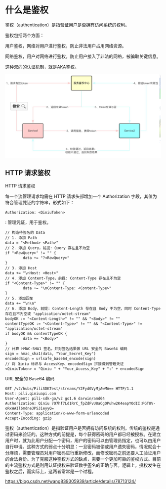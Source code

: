 # 什么是鉴权 #

鉴权（authentication）是指验证用户是否拥有访问系统的权利。

鉴权包括两个方面：

用户鉴权，网络对用户进行鉴权，防止非法用户占用网络资源。

网络鉴权，用户对网络进行鉴权，防止用户接入了非法的网络，被骗取关键信息。

这种双向的认证机制，就是AKA鉴权。

![](pic/acess_control.png)

## HTTP 请求鉴权 ##
HTTP 请求鉴权

每一个流管理请求均需在 HTTP 请求头部增加一个 Authorization 字段，其值为符合管理凭证的字符串，形式如下：

	Authorization: <QiniuToken>

<QiniuToken>: 管理凭证，用于鉴权。

	// 构造待签名的 Data
	// 1. 添加 Path
	data = "<Method> <Path>"
	// 2. 添加 Query，前提: Query 存在且不为空
	if "<RawQuery>" != "" {
	        data += "?<RawQuery>"
	}
	// 3. 添加 Host
	data += "\nHost: <Host>"
	// 4. 添加 Content-Type，前提: Content-Type 存在且不为空
	if "<Content-Type>" != "" {
	        data += "\nContent-Type: <Content-Type>"
	}
	// 5. 添加回车
	data += "\n\n"
	// 6. 添加 Body，前提: Content-Length 存在且 Body 不为空，同时 Content-Type 存在且不为空或 "application/octet-stream"
	bodyOK := "<Content-Length>" != "" && "<Body>" != ""
	contentTypeOK := "<Content-Type>" != "" && "<Content-Type>" != "application/octet-stream"
	if bodyOK && contentTypeOK {
	        data += "<Body>"
	}
	// 计算 HMAC-SHA1 签名，并对签名结果做 URL 安全的 Base64 编码
	sign = hmac_sha1(data, "Your_Secret_Key")
	encodedSign = urlsafe_base64_encode(sign)  
	// 将 Qiniu 标识与 AccessKey、encodedSign 拼接得到管理凭证
	<QiniuToken> = "Qiniu " + "Your_Access_Key" + ":" + encodedSign

URL 安全的 Base64 编码

    GET /v2/hubs/PiliSDKTest/streams/Y2FydGVyMjAwMA== HTTP/1.1
    Host: pili.qiniuapi.com
    User-Agent: pili-sdk-go/v2 go1.6 darwin/amd64
    Authorization: Qiniu 7O7hf7Ld1RrC_fpZdFvU8aCgOPuhw2K4eapYOdII:PGTUV-oRxWAIl6mdneJPSJieyyQ=
    Content-Type: application/x-www-form-urlencoded
    Accept-Encoding: gzip


鉴权（authentication）是指验证用户是否拥有访问系统的权利。传统的鉴权是通过密码来验证的。这种方式的前提是，每个获得密码的用户都已经被授权。在建立用户时，就为此用户分配一个密码，用户的密码可以由管理员指定，也可以由用户自行申请。这种方式的弱点十分明显：一旦密码被偷或用户遗失密码，情况就会十分麻烦，需要管理员对用户密码进行重新修改，而修改密码之前还要人工验证用户的合法身份。为了克服这种鉴权方式的缺点，需要一个更加可靠的鉴权方式。目前的主流鉴权方式是利用认证授权来验证数字签名的正确与否。逻辑上，授权发生在鉴权之后，而实际上，这两者常常是一个过程。

https://blog.csdn.net/wang839305939/article/details/78713124/

